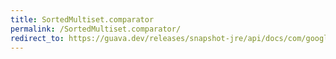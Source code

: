 ```yaml
---
title: SortedMultiset.comparator
permalink: /SortedMultiset.comparator/
redirect_to: https://guava.dev/releases/snapshot-jre/api/docs/com/google/common/collect/SortedMultiset.html#comparator--
---
```

